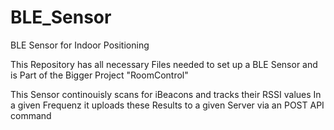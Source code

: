 # BLE_Sensor
BLE Sensor for Indoor Positioning

This Repository has all necessary Files needed to set up a BLE Sensor and is Part of the Bigger Project "RoomControl"

This Sensor continouisly scans for iBeacons and tracks their RSSI values
In a given Frequenz it uploads these Results to a given Server via an POST API command